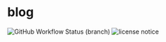 blog
===

![GitHub Workflow Status (branch)](https://img.shields.io/github/workflow/status/Jeonghun-Ban/blog/Build%20&%20Deploy/master)
![license notice](https://img.shields.io/github/license/Jeonghun-Ban/blog)

